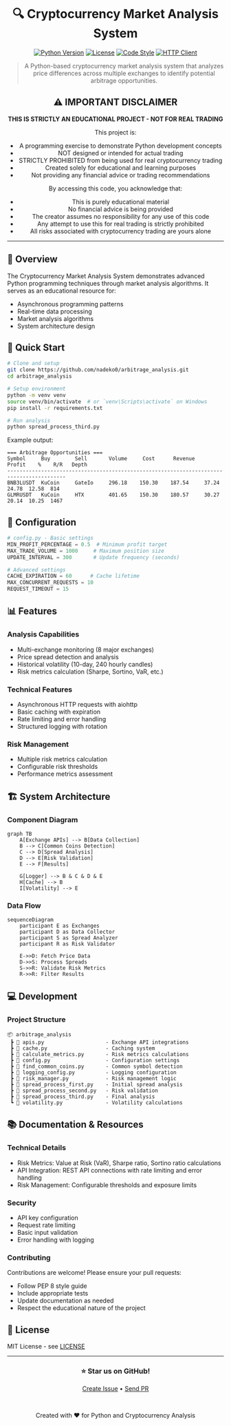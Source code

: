 <div align="center">

# 🔍 Cryptocurrency Market Analysis System

[![Python Version](https://img.shields.io/badge/python-3.7+-blue.svg)](https://www.python.org)
[![License](https://img.shields.io/badge/license-MIT-green.svg)](LICENSE)
[![Code Style](https://img.shields.io/badge/code%20style-PEP8-orange.svg)](https://www.python.org/dev/peps/pep-0008/)
[![HTTP Client](https://img.shields.io/badge/http%20client-aiohttp-blue.svg)](https://docs.aiohttp.org/)

> A Python-based cryptocurrency market analysis system that analyzes price differences across multiple exchanges to identify potential arbitrage opportunities.

## ⚠️ IMPORTANT DISCLAIMER

**THIS IS STRICTLY AN EDUCATIONAL PROJECT - NOT FOR REAL TRADING**

This project is:
- A programming exercise to demonstrate Python development concepts
- NOT designed or intended for actual trading
- STRICTLY PROHIBITED from being used for real cryptocurrency trading
- Created solely for educational and learning purposes
- Not providing any financial advice or trading recommendations

By accessing this code, you acknowledge that:
- This is purely educational material
- No financial advice is being provided
- The creator assumes no responsibility for any use of this code
- Any attempt to use this for real trading is strictly prohibited
- All risks associated with cryptocurrency trading are yours alone

</div>

---

## 🎯 Overview

The Cryptocurrency Market Analysis System demonstrates advanced Python programming techniques through market analysis algorithms. It serves as an educational resource for:
- Asynchronous programming patterns
- Real-time data processing
- Market analysis algorithms
- System architecture design

## 🚀 Quick Start

```bash
# Clone and setup
git clone https://github.com/nadeko0/arbitrage_analysis.git
cd arbitrage_analysis

# Setup environment
python -m venv venv
source venv/bin/activate  # or `venv\Scripts\activate` on Windows
pip install -r requirements.txt

# Run analysis
python spread_process_third.py
```

Example output:
```
=== Arbitrage Opportunities ===
Symbol     Buy        Sell       Volume     Cost      Revenue    Profit    %    R/R   Depth
-----------------------------------------------------------------------------------------
BNB3LUSDT  KuCoin     GateIo     296.18    150.30    187.54     37.24    24.78  12.58  814
GLMRUSDT   KuCoin     HTX        401.65    150.30    180.57     30.27    20.14  10.25  1467
```

## 🔧 Configuration

```python
# config.py - Basic settings
MIN_PROFIT_PERCENTAGE = 0.5  # Minimum profit target
MAX_TRADE_VOLUME = 1000     # Maximum position size
UPDATE_INTERVAL = 300       # Update frequency (seconds)

# Advanced settings
CACHE_EXPIRATION = 60      # Cache lifetime
MAX_CONCURRENT_REQUESTS = 10
REQUEST_TIMEOUT = 15
```

## 📊 Features

### Analysis Capabilities
- Multi-exchange monitoring (8 major exchanges)
- Price spread detection and analysis
- Historical volatility (10-day, 240 hourly candles)
- Risk metrics calculation (Sharpe, Sortino, VaR, etc.)

### Technical Features
- Asynchronous HTTP requests with aiohttp
- Basic caching with expiration
- Rate limiting and error handling
- Structured logging with rotation

### Risk Management
- Multiple risk metrics calculation
- Configurable risk thresholds
- Performance metrics assessment

## 🏗️ System Architecture

### Component Diagram
```mermaid
graph TB
    A[Exchange APIs] --> B[Data Collection]
    B --> C[Common Coins Detection]
    C --> D[Spread Analysis]
    D --> E[Risk Validation]
    E --> F[Results]
    
    G[Logger] --> B & C & D & E
    H[Cache] --> B
    I[Volatility] --> E
```

### Data Flow
```mermaid
sequenceDiagram
    participant E as Exchanges
    participant D as Data Collector
    participant S as Spread Analyzer
    participant R as Risk Validator
    
    E->>D: Fetch Price Data
    D->>S: Process Spreads
    S->>R: Validate Risk Metrics
    R->>R: Filter Results
```

## 💻 Development

### Project Structure
```
📦 arbitrage_analysis
 ┣ 📜 apis.py                    - Exchange API integrations
 ┣ 📜 cache.py                   - Caching system
 ┣ 📜 calculate_metrics.py       - Risk metrics calculations
 ┣ 📜 config.py                  - Configuration settings
 ┣ 📜 find_common_coins.py       - Common symbol detection
 ┣ 📜 logging_config.py          - Logging configuration
 ┣ 📜 risk_manager.py            - Risk management logic
 ┣ 📜 spread_process_first.py    - Initial spread analysis
 ┣ 📜 spread_process_second.py   - Risk validation
 ┣ 📜 spread_process_third.py    - Final analysis
 ┗ 📜 volatility.py              - Volatility calculations
```

## 📚 Documentation & Resources

### Technical Details
- Risk Metrics: Value at Risk (VaR), Sharpe ratio, Sortino ratio calculations
- API Integration: REST API connections with rate limiting and error handling
- Risk Management: Configurable thresholds and exposure limits

### Security
- API key configuration
- Request rate limiting
- Basic input validation
- Error handling with logging

### Contributing
Contributions are welcome! Please ensure your pull requests:
- Follow PEP 8 style guide
- Include appropriate tests
- Update documentation as needed
- Respect the educational nature of the project

## 📄 License

MIT License - see [LICENSE](LICENSE)

---

<div align="center">

### ⭐ Star us on GitHub!

[Create Issue](https://github.com/nadeko0/arbitrage_analysis/issues) • [Send PR](https://github.com/nadeko0/arbitrage_analysis/pulls)

<br>

Created with ❤️ for Python and Cryptocurrency Analysis

</div>